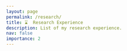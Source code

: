```yaml
---
layout: page
permalink: /research/
title: ⌛️  Research Experience
description: List of my research experience.
nav: false
importance: 2
---
```



